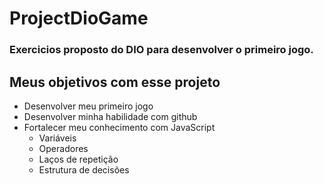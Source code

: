 # ProjectDioGame
### Exercicios proposto do DIO para desenvolver o primeiro jogo.

## Meus objetivos com esse projeto

- Desenvolver meu primeiro jogo
- Desenvolver minha habilidade com github
- Fortalecer meu conhecimento com JavaScript
  - Variáveis
  - Operadores
  - Laços de repetição
  - Estrutura de decisões